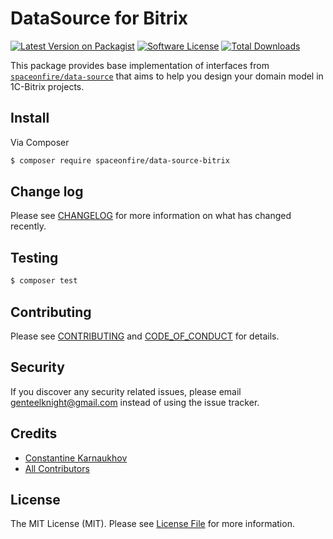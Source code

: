 # DataSource for Bitrix

[![Latest Version on Packagist][ico-version]][link-packagist]
[![Software License][ico-license]](LICENSE.md)
[![Total Downloads][ico-downloads]][link-downloads]

This package provides base implementation of interfaces from [`spaceonfire/data-source`](https://github.com/spaceonfire/data-source)
that aims to help you design your domain model in 1C-Bitrix projects.

## Install

Via Composer

```bash
$ composer require spaceonfire/data-source-bitrix
```

## Change log

Please see [CHANGELOG](CHANGELOG.md) for more information on what has changed recently.

## Testing

```bash
$ composer test
```

## Contributing

Please see [CONTRIBUTING](CONTRIBUTING.md) and [CODE_OF_CONDUCT](CODE_OF_CONDUCT.md) for details.

## Security

If you discover any security related issues, please email genteelknight@gmail.com instead of using the issue tracker.

## Credits

- [Constantine Karnaukhov][link-author]
- [All Contributors][link-contributors]

## License

The MIT License (MIT). Please see [License File](LICENSE.md) for more information.

[ico-version]: https://img.shields.io/packagist/v/spaceonfire/data-source-bitrix.svg?style=flat-square
[ico-license]: https://img.shields.io/badge/license-MIT-brightgreen.svg?style=flat-square
[ico-downloads]: https://img.shields.io/packagist/dt/spaceonfire/data-source-bitrix.svg?style=flat-square
[link-packagist]: https://packagist.org/packages/spaceonfire/data-source-bitrix
[link-downloads]: https://packagist.org/packages/spaceonfire/data-source-bitrix
[link-author]: https://github.com/hustlahusky
[link-contributors]: ../../contributors
